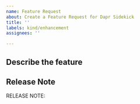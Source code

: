 ```yaml
---
name: Feature Request
about: Create a Feature Request for Dapr Sidekick
title: ''
labels: kind/enhancement
assignees: ''

---
```

## Describe the feature
<!-- Please also discuss possible business value -->

## Release Note
<!-- How should this new feature be announced in our release notes? It can be populated later. -->
<!-- Keep it as a single line. Examples: -->

<!-- RELEASE NOTE: **ADD** New feature in Dapr Sidekick. -->
<!-- RELEASE NOTE: **FIX** Bug in Dapr process manager. -->
<!-- RELEASE NOTE: **UPDATE** Package library reference. -->

RELEASE NOTE:
